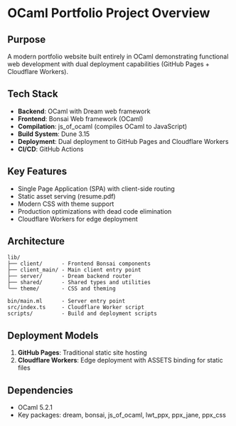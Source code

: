 # OCaml Portfolio Project Overview

## Purpose
A modern portfolio website built entirely in OCaml demonstrating functional web development with dual deployment capabilities (GitHub Pages + Cloudflare Workers).

## Tech Stack
- **Backend**: OCaml with Dream web framework
- **Frontend**: Bonsai Web framework (OCaml)
- **Compilation**: js_of_ocaml (compiles OCaml to JavaScript)
- **Build System**: Dune 3.15
- **Deployment**: Dual deployment to GitHub Pages and Cloudflare Workers
- **CI/CD**: GitHub Actions

## Key Features
- Single Page Application (SPA) with client-side routing
- Static asset serving (resume.pdf)
- Modern CSS with theme support
- Production optimizations with dead code elimination
- Cloudflare Workers for edge deployment

## Architecture
```
lib/
├── client/      - Frontend Bonsai components
├── client_main/ - Main client entry point  
├── server/      - Dream backend router
├── shared/      - Shared types and utilities
└── theme/       - CSS and theming

bin/main.ml      - Server entry point
src/index.ts     - Cloudflare Worker script
scripts/         - Build and deployment scripts
```

## Deployment Models
1. **GitHub Pages**: Traditional static site hosting
2. **Cloudflare Workers**: Edge deployment with ASSETS binding for static files

## Dependencies
- OCaml 5.2.1
- Key packages: dream, bonsai, js_of_ocaml, lwt_ppx, ppx_jane, ppx_css